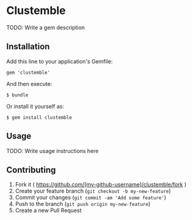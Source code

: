 # Clustemble

TODO: Write a gem description

## Installation

Add this line to your application's Gemfile:

    gem 'clustemble'

And then execute:

    $ bundle

Or install it yourself as:

    $ gem install clustemble

## Usage

TODO: Write usage instructions here

## Contributing

1. Fork it ( https://github.com/[my-github-username]/clustemble/fork )
2. Create your feature branch (`git checkout -b my-new-feature`)
3. Commit your changes (`git commit -am 'Add some feature'`)
4. Push to the branch (`git push origin my-new-feature`)
5. Create a new Pull Request
